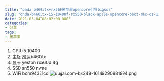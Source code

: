 ```yaml
---
title: "onda b460itx+rx560黑苹果opencore引导bigsur"
slug: "onda-b460itx-i5-10400f-rx550-black-apple-opencore-boot-mac-os-111"
date: 2021-03-04T08:02:00.000Z
categories:
- 分享
tags:
- 黑苹果
---
```


 1. CPU i5 10400
 2. 主板 昂达b460itx
 3. 显卡 yeston rx560d 4g
 4. SSD sn550 nvme 
 5. WiFi bcm94331cd
![uugai.com-b4348-16149290981994.png][1]


  [1]: https://blog.asbid.cn/usr/uploads/2021/03/4170057593.png
